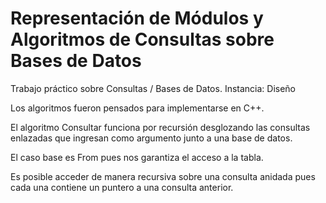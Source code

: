 # Representación de Módulos y Algoritmos de Consultas sobre Bases de Datos
Trabajo práctico sobre Consultas / Bases de Datos. Instancia: Diseño

Los algoritmos fueron pensados para implementarse en C++.

El algoritmo Consultar funciona por recursión desglozando las consultas enlazadas que ingresan como argumento junto a una base de datos.

El caso base es From pues nos garantiza el acceso a la tabla.

Es posible acceder de manera recursiva sobre una consulta anidada pues cada una contiene un puntero a una consulta anterior.


